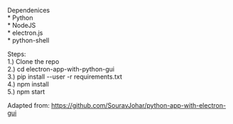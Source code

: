 Dependenices
<br>	* Python
<br>	* NodeJS
<br>	* electron.js
<br>	* python-shell
 
Steps:
<br>	1.) Clone the repo
<br>	2.) cd electron-app-with-python-gui
<br>	3.) pip install --user -r requirements.txt
<br>	4.) npm install
<br>	5.) npm start

Adapted from: https://github.com/SouravJohar/python-app-with-electron-gui
